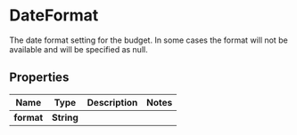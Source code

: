 

# DateFormat

The date format setting for the budget.  In some cases the format will not be available and will be specified as null.

## Properties

| Name | Type | Description | Notes |
|------------ | ------------- | ------------- | -------------|
|**format** | **String** |  |  |



